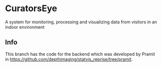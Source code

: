 # CuratorsEye
A system for monitoring, processing and visualizing data from visitors in an indoor environment

## Info
This branch has the code for the backend which was developed by Pramit in <https://github.com/depthimaging/statvis_reprise/tree/pramit>.

